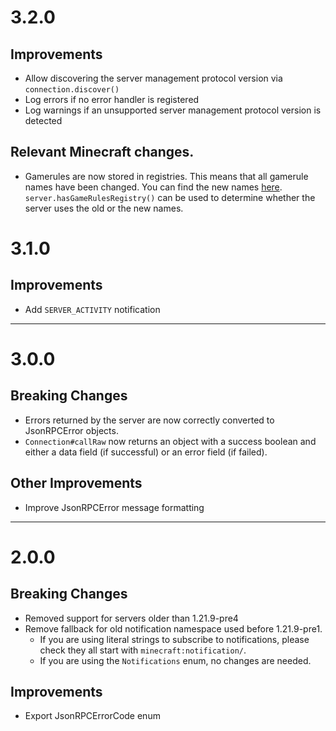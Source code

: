 # 3.2.0
## Improvements
- Allow discovering the server management protocol version via `connection.discover()`
- Log errors if no error handler is registered
- Log warnings if an unsupported server management protocol version is detected

## Relevant Minecraft changes.
- Gamerules are now stored in registries. This means that all gamerule names have been changed. You can find the new
names [here](https://www.minecraft.net/en-us/article/minecraft-snapshot-25w44a). `server.hasGameRulesRegistry()` can be 
used to determine whether the server uses the old or the new names.

# 3.1.0
## Improvements
- Add `SERVER_ACTIVITY` notification

---

# 3.0.0

## Breaking Changes
- Errors returned by the server are now correctly converted to JsonRPCError objects.
- `Connection#callRaw` now returns an object with a success boolean and either a data field (if successful) or an error field (if failed).

## Other Improvements
- Improve JsonRPCError message formatting

---

# 2.0.0

## Breaking Changes
- Removed support for servers older than 1.21.9-pre4
- Remove fallback for old notification namespace used before 1.21.9-pre1.
  - If you are using literal strings to subscribe to notifications, please check they all start with `minecraft:notification/`. 
  - If you are using the `Notifications` enum, no changes are needed.

## Improvements
- Export JsonRPCErrorCode enum
